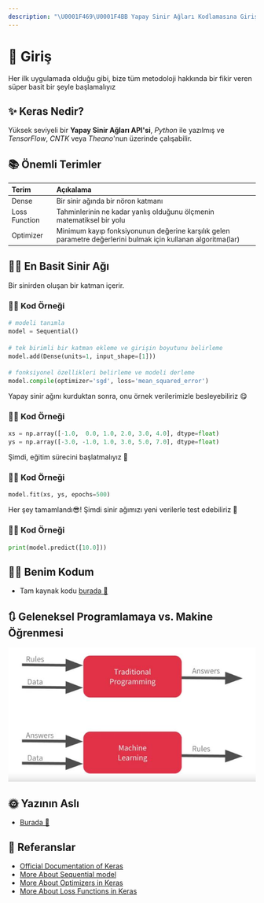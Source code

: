 ```yaml
---
description: "\U0001F469‍\U0001F4BB Yapay Sinir Ağları Kodlamasına Giriş"
---
```


# 🌱 Giriş

Her ilk uygulamada olduğu gibi, bize tüm metodoloji hakkında bir fikir veren süper basit bir şeyle başlamalıyız

## ✨ Keras Nedir?

Yüksek seviyeli bir **Yapay Sinir Ağları API'si**, _Python_ ile yazılmış ve _TensorFlow_, _CNTK_ veya _Theano_'nun üzerinde çalışabilir.

## 📚 Önemli Terimler

| Terim | Açıkalama |
| :--- | :--- |
| Dense | Bir sinir ağında bir nöron katmanı |
| Loss Function | Tahminlerinin ne kadar yanlış olduğunu ölçmenin matematiksel bir yolu |
| Optimizer | Minimum kayıp fonksiyonunun değerine karşılık gelen parametre değerlerini bulmak için kullanan algoritma\(lar\) |

## 👩‍🔬 En Basit Sinir Ağı

Bir sinirden oluşan bir katman içerir.

### 👩‍💻 Kod Örneği

```python
# modeli tanımla
model = Sequential()

# tek birimli bir katman ekleme ve girişin boyutunu belirleme 
model.add(Dense(units=1, input_shape=[1]))

# fonksiyonel özellikleri belirleme ve modeli derleme
model.compile(optimizer='sgd', loss='mean_squared_error')
```

Yapay sinir ağını kurduktan sonra, onu örnek verilerimizle besleyebiliriz 😋

### 👩‍💻 Kod Örneği

```python
xs = np.array([-1.0,  0.0, 1.0, 2.0, 3.0, 4.0], dtype=float)
ys = np.array([-3.0, -1.0, 1.0, 3.0, 5.0, 7.0], dtype=float)
```

Şimdi, eğitim sürecini başlatmalıyız 🚀

### 👩‍💻 Kod Örneği

```python
model.fit(xs, ys, epochs=500)
```

Her şey tamamlandı😎! Şimdi sinir ağımızı yeni verilerle test edebiliriz 🎉

### 👩‍💻 Kod Örneği

```python
print(model.predict([10.0]))
```

## 👩‍💻 Benim Kodum

* Tam kaynak kodu [burada 🐾](https://github.com/asmaamirkhan/DeepLearningNotes-tr/tree/2b2468e60dccea9c260e8a24c5202ecf69ce34b2/1-HelloWorld/HelloWorldWithTF.ipynb)

## 🔃 Geleneksel Programlamaya vs. Makine Öğrenmesi

![](../.gitbook/assets/traditionalprogvsml.JPG)

## 🌞 Yazının Aslı

* [Burada 🐾](https://dl.asmaamir.com/1-helloworld/a-introduction)

## 🧐 Referanslar

* [Official Documentation of Keras](https://keras.io/)
* [More About Sequential model](https://keras.io/getting-started/sequential-model-guide/)
* [More About Optimizers in Keras](https://keras.io/optimizers/)
* [More About Loss Functions in Keras](https://keras.io/losses/)

